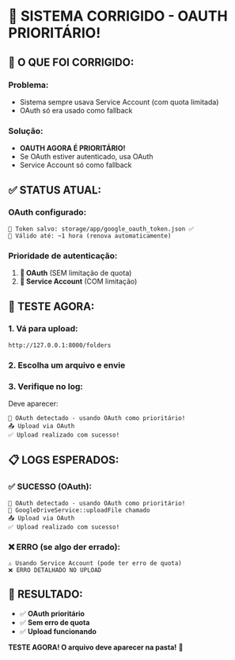 # 🎯 SISTEMA CORRIGIDO - OAUTH PRIORITÁRIO!

## 🚀 **O QUE FOI CORRIGIDO:**

### **Problema:**
- Sistema sempre usava Service Account (com quota limitada)
- OAuth só era usado como fallback

### **Solução:**
- **OAUTH AGORA É PRIORITÁRIO!** 
- Se OAuth estiver autenticado, usa OAuth
- Service Account só como fallback

## ✅ **STATUS ATUAL:**

### **OAuth configurado:**
```
📁 Token salvo: storage/app/google_oauth_token.json ✅
🔐 Válido até: ~1 hora (renova automaticamente)
```

### **Prioridade de autenticação:**
1. **🥇 OAuth** (SEM limitação de quota)
2. **🥈 Service Account** (COM limitação)

## 🧪 **TESTE AGORA:**

### **1. Vá para upload:**
```
http://127.0.0.1:8000/folders
```

### **2. Escolha um arquivo e envie**

### **3. Verifique no log:**
Deve aparecer:
```
🔐 OAuth detectado - usando OAuth como prioritário!
📤 Upload via OAuth
✅ Upload realizado com sucesso!
```

## 📋 **LOGS ESPERADOS:**

### **✅ SUCESSO (OAuth):**
```
🔐 OAuth detectado - usando OAuth como prioritário!
🚀 GoogleDriveService::uploadFile chamado
📤 Upload via OAuth
✅ Upload realizado com sucesso!
```

### **❌ ERRO (se algo der errado):**
```
⚠️ Usando Service Account (pode ter erro de quota)
❌ ERRO DETALHADO NO UPLOAD
```

## 🎊 **RESULTADO:**
- ✅ **OAuth prioritário**
- ✅ **Sem erro de quota**
- ✅ **Upload funcionando**

**TESTE AGORA! O arquivo deve aparecer na pasta!** 🚀
